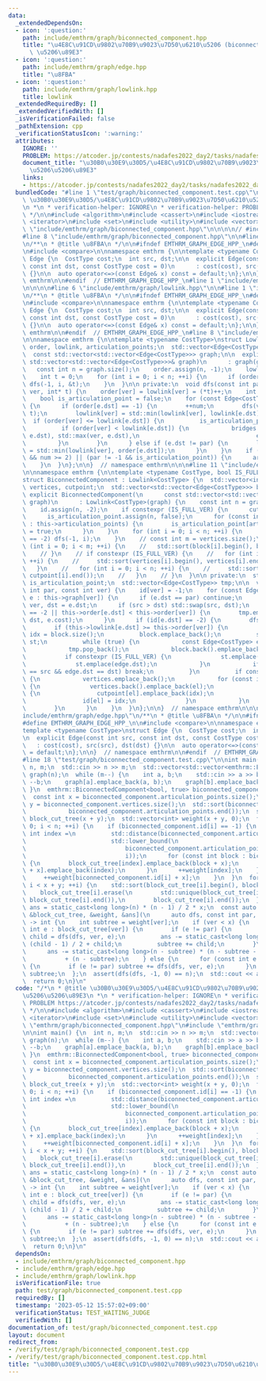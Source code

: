```yaml
---
data:
  _extendedDependsOn:
  - icon: ':question:'
    path: include/emthrm/graph/biconnected_component.hpp
    title: "\u4E8C\u91CD\u9802\u70B9\u9023\u7D50\u6210\u5206 (biconnected component)\
      \ \u5206\u89E3"
  - icon: ':question:'
    path: include/emthrm/graph/edge.hpp
    title: "\u8FBA"
  - icon: ':question:'
    path: include/emthrm/graph/lowlink.hpp
    title: lowlink
  _extendedRequiredBy: []
  _extendedVerifiedWith: []
  _isVerificationFailed: false
  _pathExtension: cpp
  _verificationStatusIcon: ':warning:'
  attributes:
    IGNORE: ''
    PROBLEM: https://atcoder.jp/contests/nadafes2022_day2/tasks/nadafes2022_day2_h
    document_title: "\u30B0\u30E9\u30D5/\u4E8C\u91CD\u9802\u70B9\u9023\u7D50\u6210\
      \u5206\u5206\u89E3"
    links:
    - https://atcoder.jp/contests/nadafes2022_day2/tasks/nadafes2022_day2_h
  bundledCode: "#line 1 \"test/graph/biconnected_component.test.cpp\"\n/*\n * @title\
    \ \u30B0\u30E9\u30D5/\u4E8C\u91CD\u9802\u70B9\u9023\u7D50\u6210\u5206\u5206\u89E3\
    \n *\n * verification-helper: IGNORE\n * verification-helper: PROBLEM https://atcoder.jp/contests/nadafes2022_day2/tasks/nadafes2022_day2_h\n\
    \ */\n\n#include <algorithm>\n#include <cassert>\n#include <iostream>\n#include\
    \ <iterator>\n#include <set>\n#include <utility>\n#include <vector>\n\n#line 1\
    \ \"include/emthrm/graph/biconnected_component.hpp\"\n\n\n\n// #include <algorithm>\n\
    #line 8 \"include/emthrm/graph/biconnected_component.hpp\"\n\n#line 1 \"include/emthrm/graph/edge.hpp\"\
    \n/**\n * @title \u8FBA\n */\n\n#ifndef EMTHRM_GRAPH_EDGE_HPP_\n#define EMTHRM_GRAPH_EDGE_HPP_\n\
    \n#include <compare>\n\nnamespace emthrm {\n\ntemplate <typename CostType>\nstruct\
    \ Edge {\n  CostType cost;\n  int src, dst;\n\n  explicit Edge(const int src,\
    \ const int dst, const CostType cost = 0)\n      : cost(cost), src(src), dst(dst)\
    \ {}\n\n  auto operator<=>(const Edge& x) const = default;\n};\n\n}  // namespace\
    \ emthrm\n\n#endif  // EMTHRM_GRAPH_EDGE_HPP_\n#line 1 \"include/emthrm/graph/lowlink.hpp\"\
    \n\n\n\n#line 6 \"include/emthrm/graph/lowlink.hpp\"\n\n#line 1 \"include/emthrm/graph/edge.hpp\"\
    \n/**\n * @title \u8FBA\n */\n\n#ifndef EMTHRM_GRAPH_EDGE_HPP_\n#define EMTHRM_GRAPH_EDGE_HPP_\n\
    \n#include <compare>\n\nnamespace emthrm {\n\ntemplate <typename CostType>\nstruct\
    \ Edge {\n  CostType cost;\n  int src, dst;\n\n  explicit Edge(const int src,\
    \ const int dst, const CostType cost = 0)\n      : cost(cost), src(src), dst(dst)\
    \ {}\n\n  auto operator<=>(const Edge& x) const = default;\n};\n\n}  // namespace\
    \ emthrm\n\n#endif  // EMTHRM_GRAPH_EDGE_HPP_\n#line 8 \"include/emthrm/graph/lowlink.hpp\"\
    \n\nnamespace emthrm {\n\ntemplate <typename CostType>\nstruct Lowlink {\n  std::vector<int>\
    \ order, lowlink, articulation_points;\n  std::vector<Edge<CostType>> bridges;\n\
    \  const std::vector<std::vector<Edge<CostType>>> graph;\n\n  explicit Lowlink(const\
    \ std::vector<std::vector<Edge<CostType>>>& graph)\n      : graph(graph) {\n \
    \   const int n = graph.size();\n    order.assign(n, -1);\n    lowlink.resize(n);\n\
    \    int t = 0;\n    for (int i = 0; i < n; ++i) {\n      if (order[i] == -1)\
    \ dfs(-1, i, &t);\n    }\n  }\n\n private:\n  void dfs(const int par, const int\
    \ ver, int* t) {\n    order[ver] = lowlink[ver] = (*t)++;\n    int num = 0;\n\
    \    bool is_articulation_point = false;\n    for (const Edge<CostType>& e : graph[ver])\
    \ {\n      if (order[e.dst] == -1) {\n        ++num;\n        dfs(ver, e.dst,\
    \ t);\n        lowlink[ver] = std::min(lowlink[ver], lowlink[e.dst]);\n      \
    \  if (order[ver] <= lowlink[e.dst]) {\n          is_articulation_point = true;\n\
    \          if (order[ver] < lowlink[e.dst]) {\n            bridges.emplace_back(std::min(ver,\
    \ e.dst), std::max(ver, e.dst),\n                                 e.cost);\n \
    \         }\n        }\n      } else if (e.dst != par) {\n        lowlink[ver]\
    \ = std::min(lowlink[ver], order[e.dst]);\n      }\n    }\n    if ((par == -1\
    \ && num >= 2) || (par != -1 && is_articulation_point)) {\n      articulation_points.emplace_back(ver);\n\
    \    }\n  }\n};\n\n}  // namespace emthrm\n\n\n#line 11 \"include/emthrm/graph/biconnected_component.hpp\"\
    \n\nnamespace emthrm {\n\ntemplate <typename CostType, bool IS_FULL_VER = false>\n\
    struct BiconnectedComponent : Lowlink<CostType> {\n  std::vector<int> id;\n  std::vector<std::vector<int>>\
    \ vertices, cutpoint;\n  std::vector<std::vector<Edge<CostType>>> block;\n\n \
    \ explicit BiconnectedComponent(\n      const std::vector<std::vector<Edge<CostType>>>&\
    \ graph)\n      : Lowlink<CostType>(graph) {\n    const int n = graph.size();\n\
    \    id.assign(n, -2);\n    if constexpr (IS_FULL_VER) {\n      cutpoint.resize(n);\n\
    \      is_articulation_point.assign(n, false);\n      for (const int articulation_point\
    \ : this->articulation_points) {\n        is_articulation_point[articulation_point]\
    \ = true;\n      }\n    }\n    for (int i = 0; i < n; ++i) {\n      if (id[i]\
    \ == -2) dfs(-1, i);\n    }\n    // const int m = vertices.size();\n    // for\
    \ (int i = 0; i < m; ++i) {\n    //   std::sort(block[i].begin(), block[i].end());\n\
    \    // }\n    // if constexpr (IS_FULL_VER) {\n    //   for (int i = 0; i < m;\
    \ ++i) {\n    //     std::sort(vertices[i].begin(), vertices[i].end());\n    //\
    \   }\n    //   for (int i = 0; i < n; ++i) {\n    //     std::sort(cutpoint[i].begin(),\
    \ cutpoint[i].end());\n    //   }\n    // }\n  }\n\n private:\n  std::vector<bool>\
    \ is_articulation_point;\n  std::vector<Edge<CostType>> tmp;\n\n  void dfs(const\
    \ int par, const int ver) {\n    id[ver] = -1;\n    for (const Edge<CostType>&\
    \ e : this->graph[ver]) {\n      if (e.dst == par) continue;\n      int src =\
    \ ver, dst = e.dst;\n      if (src > dst) std::swap(src, dst);\n      if (id[e.dst]\
    \ == -2 || this->order[e.dst] < this->order[ver]) {\n        tmp.emplace_back(src,\
    \ dst, e.cost);\n      }\n      if (id[e.dst] == -2) {\n        dfs(ver, e.dst);\n\
    \        if (this->lowlink[e.dst] >= this->order[ver]) {\n          const int\
    \ idx = block.size();\n          block.emplace_back();\n          std::set<int>\
    \ st;\n          while (true) {\n            const Edge<CostType> edge = tmp.back();\n\
    \            tmp.pop_back();\n            block.back().emplace_back(edge);\n \
    \           if constexpr (IS_FULL_VER) {\n              st.emplace(edge.src);\n\
    \              st.emplace(edge.dst);\n            }\n            if (edge.src\
    \ == src && edge.dst == dst) break;\n          }\n          if constexpr (IS_FULL_VER)\
    \ {\n            vertices.emplace_back();\n            for (const int el : st)\
    \ {\n              vertices.back().emplace_back(el);\n              if (is_articulation_point[el])\
    \ {\n                cutpoint[el].emplace_back(idx);\n              } else {\n\
    \                id[el] = idx;\n              }\n            }\n          }\n\
    \        }\n      }\n    }\n  }\n};\n\n}  // namespace emthrm\n\n\n#line 1 \"\
    include/emthrm/graph/edge.hpp\"\n/**\n * @title \u8FBA\n */\n\n#ifndef EMTHRM_GRAPH_EDGE_HPP_\n\
    #define EMTHRM_GRAPH_EDGE_HPP_\n\n#include <compare>\n\nnamespace emthrm {\n\n\
    template <typename CostType>\nstruct Edge {\n  CostType cost;\n  int src, dst;\n\
    \n  explicit Edge(const int src, const int dst, const CostType cost = 0)\n   \
    \   : cost(cost), src(src), dst(dst) {}\n\n  auto operator<=>(const Edge& x) const\
    \ = default;\n};\n\n}  // namespace emthrm\n\n#endif  // EMTHRM_GRAPH_EDGE_HPP_\n\
    #line 18 \"test/graph/biconnected_component.test.cpp\"\n\nint main() {\n  int\
    \ n, m;\n  std::cin >> n >> m;\n  std::vector<std::vector<emthrm::Edge<bool>>>\
    \ graph(n);\n  while (m--) {\n    int a, b;\n    std::cin >> a >> b;\n    --a;\
    \ --b;\n    graph[a].emplace_back(a, b);\n    graph[b].emplace_back(b, a);\n \
    \ }\n  emthrm::BiconnectedComponent<bool, true> biconnected_component(graph);\n\
    \  const int x = biconnected_component.articulation_points.size();\n  const int\
    \ y = biconnected_component.vertices.size();\n  std::sort(biconnected_component.articulation_points.begin(),\n\
    \            biconnected_component.articulation_points.end());\n  std::vector<std::vector<int>>\
    \ block_cut_tree(x + y);\n  std::vector<int> weight(x + y, 0);\n  for (int i =\
    \ 0; i < n; ++i) {\n    if (biconnected_component.id[i] == -1) {\n      const\
    \ int index =\n          std::distance(biconnected_component.articulation_points.begin(),\n\
    \                        std::lower_bound(\n                            biconnected_component.articulation_points.begin(),\n\
    \                            biconnected_component.articulation_points.end(),\n\
    \                            i));\n      for (const int block : biconnected_component.cutpoint[i])\
    \ {\n        block_cut_tree[index].emplace_back(block + x);\n        block_cut_tree[block\
    \ + x].emplace_back(index);\n      }\n      ++weight[index];\n    } else {\n \
    \     ++weight[biconnected_component.id[i] + x];\n    }\n  }\n  for (int i = 0;\
    \ i < x + y; ++i) {\n    std::sort(block_cut_tree[i].begin(), block_cut_tree[i].end());\n\
    \    block_cut_tree[i].erase(\n        std::unique(block_cut_tree[i].begin(),\
    \ block_cut_tree[i].end()),\n        block_cut_tree[i].end());\n  }\n  long long\
    \ ans = static_cast<long long>(n) * (n - 1) / 2 * x;\n  const auto dfs = [n, x,\
    \ &block_cut_tree, &weight, &ans](\n      auto dfs, const int par, const int ver)\
    \ -> int {\n    int subtree = weight[ver];\n    if (ver < x) {\n      for (const\
    \ int e : block_cut_tree[ver]) {\n        if (e != par) {\n          const int\
    \ child = dfs(dfs, ver, e);\n          ans -= static_cast<long long>(child) *\
    \ (child - 1) / 2 + child;\n          subtree += child;\n        }\n      }\n\
    \      ans -= static_cast<long long>(n - subtree) * (n - subtree - 1) / 2\n  \
    \           + (n - subtree);\n    } else {\n      for (const int e : block_cut_tree[ver])\
    \ {\n        if (e != par) subtree += dfs(dfs, ver, e);\n      }\n    }\n    return\
    \ subtree;\n  };\n  assert(dfs(dfs, -1, 0) == n);\n  std::cout << ans << '\\n';\n\
    \  return 0;\n}\n"
  code: "/*\n * @title \u30B0\u30E9\u30D5/\u4E8C\u91CD\u9802\u70B9\u9023\u7D50\u6210\
    \u5206\u5206\u89E3\n *\n * verification-helper: IGNORE\n * verification-helper:\
    \ PROBLEM https://atcoder.jp/contests/nadafes2022_day2/tasks/nadafes2022_day2_h\n\
    \ */\n\n#include <algorithm>\n#include <cassert>\n#include <iostream>\n#include\
    \ <iterator>\n#include <set>\n#include <utility>\n#include <vector>\n\n#include\
    \ \"emthrm/graph/biconnected_component.hpp\"\n#include \"emthrm/graph/edge.hpp\"\
    \n\nint main() {\n  int n, m;\n  std::cin >> n >> m;\n  std::vector<std::vector<emthrm::Edge<bool>>>\
    \ graph(n);\n  while (m--) {\n    int a, b;\n    std::cin >> a >> b;\n    --a;\
    \ --b;\n    graph[a].emplace_back(a, b);\n    graph[b].emplace_back(b, a);\n \
    \ }\n  emthrm::BiconnectedComponent<bool, true> biconnected_component(graph);\n\
    \  const int x = biconnected_component.articulation_points.size();\n  const int\
    \ y = biconnected_component.vertices.size();\n  std::sort(biconnected_component.articulation_points.begin(),\n\
    \            biconnected_component.articulation_points.end());\n  std::vector<std::vector<int>>\
    \ block_cut_tree(x + y);\n  std::vector<int> weight(x + y, 0);\n  for (int i =\
    \ 0; i < n; ++i) {\n    if (biconnected_component.id[i] == -1) {\n      const\
    \ int index =\n          std::distance(biconnected_component.articulation_points.begin(),\n\
    \                        std::lower_bound(\n                            biconnected_component.articulation_points.begin(),\n\
    \                            biconnected_component.articulation_points.end(),\n\
    \                            i));\n      for (const int block : biconnected_component.cutpoint[i])\
    \ {\n        block_cut_tree[index].emplace_back(block + x);\n        block_cut_tree[block\
    \ + x].emplace_back(index);\n      }\n      ++weight[index];\n    } else {\n \
    \     ++weight[biconnected_component.id[i] + x];\n    }\n  }\n  for (int i = 0;\
    \ i < x + y; ++i) {\n    std::sort(block_cut_tree[i].begin(), block_cut_tree[i].end());\n\
    \    block_cut_tree[i].erase(\n        std::unique(block_cut_tree[i].begin(),\
    \ block_cut_tree[i].end()),\n        block_cut_tree[i].end());\n  }\n  long long\
    \ ans = static_cast<long long>(n) * (n - 1) / 2 * x;\n  const auto dfs = [n, x,\
    \ &block_cut_tree, &weight, &ans](\n      auto dfs, const int par, const int ver)\
    \ -> int {\n    int subtree = weight[ver];\n    if (ver < x) {\n      for (const\
    \ int e : block_cut_tree[ver]) {\n        if (e != par) {\n          const int\
    \ child = dfs(dfs, ver, e);\n          ans -= static_cast<long long>(child) *\
    \ (child - 1) / 2 + child;\n          subtree += child;\n        }\n      }\n\
    \      ans -= static_cast<long long>(n - subtree) * (n - subtree - 1) / 2\n  \
    \           + (n - subtree);\n    } else {\n      for (const int e : block_cut_tree[ver])\
    \ {\n        if (e != par) subtree += dfs(dfs, ver, e);\n      }\n    }\n    return\
    \ subtree;\n  };\n  assert(dfs(dfs, -1, 0) == n);\n  std::cout << ans << '\\n';\n\
    \  return 0;\n}\n"
  dependsOn:
  - include/emthrm/graph/biconnected_component.hpp
  - include/emthrm/graph/edge.hpp
  - include/emthrm/graph/lowlink.hpp
  isVerificationFile: true
  path: test/graph/biconnected_component.test.cpp
  requiredBy: []
  timestamp: '2023-05-12 15:57:02+09:00'
  verificationStatus: TEST_WAITING_JUDGE
  verifiedWith: []
documentation_of: test/graph/biconnected_component.test.cpp
layout: document
redirect_from:
- /verify/test/graph/biconnected_component.test.cpp
- /verify/test/graph/biconnected_component.test.cpp.html
title: "\u30B0\u30E9\u30D5/\u4E8C\u91CD\u9802\u70B9\u9023\u7D50\u6210\u5206\u5206\u89E3"
---
```

